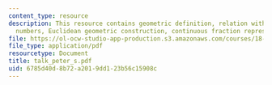 ```yaml
---
content_type: resource
description: This resource contains geometric definition, relation with fibonacci
  numbers, Euclidean geometric construction, continuous fraction representation.
file: https://ol-ocw-studio-app-production.s3.amazonaws.com/courses/18-104-seminar-in-analysis-applications-to-number-theory-fall-2006/6785d40d8b72a2019dd123b56c15908c_talk_peter_s.pdf
file_type: application/pdf
resourcetype: Document
title: talk_peter_s.pdf
uid: 6785d40d-8b72-a201-9dd1-23b56c15908c
---
```

